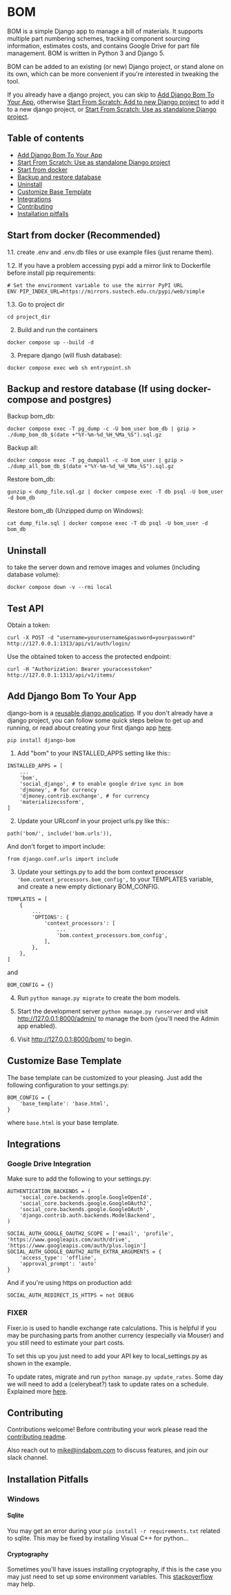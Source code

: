 # BOM

BOM is a simple Django app to manage a bill of materials. It supports multiple part numbering schemes, tracking component sourcing information, estimates costs, and contains Google Drive for part file management. BOM is written in Python 3 and Django 5.

BOM can be added to an existing (or new) Django project, or stand alone on its own, which can be more convenient if you're interested in tweaking the tool. 

If you already have a django project, you can skip to [Add Django Bom To Your App](#add-django-bom-to-your-app), otherwise [Start From Scratch: Add to new Django project](#start-from-scratch-add-to-a-new-django-project) to add it to a new django project, or [Start From Scratch: Use as standalone Django project](#start-from-scratch-use-as-a-standalone-django-project).

## Table of contents
   * [Add Django Bom To Your App](#add-django-bom-to-your-app)
   * [Start From Scratch: Use as standalone Django project](#start-from-scratch-use-as-a-standalone-django-project)
   * [Start from docker](#start-from-docker-recommended)
   * [Backup and restore database](#backup-and-restore-database-if-using-docker-compose-and-postgres)
   * [Uninstall](#uninstall)
   * [Customize Base Template](#customize-base-template)
   * [Integrations](#integrations)
   * [Contributing](#contributing)
   * [Installation pitfalls](#installation-pitfalls)

## Start from docker (Recommended)
1.1. create .env and .env.db files or use example files (just rename them).

1.2. If you have a problem accessing pypi add a mirror link to Dockerfile before install pip requirements:
```
# Set the environment variable to use the mirror PyPI URL
ENV PIP_INDEX_URL=https://mirrors.sustech.edu.cn/pypi/web/simple
```
1.3. Go to project dir
```
cd project_dir
```
2. Build and run the containers
```
docker compose up --build -d
```
3. Prepare django (will flush database):
```
docker compose exec web sh entrypoint.sh
```

## Backup and restore database (If using docker-compose and postgres)
Backup bom_db:
```
docker compose exec -T pg_dump -c -U bom_user bom_db | gzip > ./dump_bom_db_$(date +"%Y-%m-%d_%H_%Ma_%S").sql.gz
```
Backup all:
```
docker compose exec -T pg_dumpall -c -U bom_user | gzip > ./dump_all_bom_db_$(date +"%Y-%m-%d_%H_%Ma_%S").sql.gz
```
Restore bom_db:
```
gunzip < dump_file.sql.gz | docker compose exec -T db psql -U bom_user -d bom_db
```
Restore bom_db (Unzipped dump on Windows):
```
cat dump_file.sql | docker compose exec -T db psql -U bom_user -d bom_db
```

## Uninstall
to take the server down and remove images and volumes (including database volume):
```
docker compose down -v --rmi local
```

## Test API
Obtain a token:
```
curl -X POST -d "username=yourusername&password=yourpassword" http://127.0.0.1:1313/api/v1/auth/login/
```
Use the obtained token to access the protected endpoint:
```
curl -H "Authorization: Bearer youraccesstoken" http://127.0.0.1:1313/api/v1/items/
```

## Add Django Bom To Your App
django-bom is a [reusable django application](https://docs.djangoproject.com/en/1.11/intro/reusable-apps/). If you don't already have a django project, you can follow some quick steps below to get up and running, or read about creating your first django app [here](https://docs.djangoproject.com/en/1.11/intro/tutorial01/).

```
pip install django-bom
```

1. Add "bom" to your INSTALLED_APPS setting like this::

```
INSTALLED_APPS = [
    ...
    'bom',
    'social_django', # to enable google drive sync in bom
    'djmoney', # for currency
    'djmoney.contrib.exchange', # for currency
    'materializecssform',
]
```

2. Update your URLconf in your project urls.py like this::

```
path('bom/', include('bom.urls')),
```

And don't forget to import include:

```
from django.conf.urls import include
```

3. Update your settings.py to add the bom context processor `'bom.context_processors.bom_config',` to your TEMPLATES variable, and create a new empty dictionary BOM_CONFIG.

```
TEMPLATES = [
    {
        ...
        'OPTIONS': {
            'context_processors': [
                ...
                'bom.context_processors.bom_config',
            ],
        },
    },
]
```

and

```
BOM_CONFIG = {}
```

4. Run `python manage.py migrate` to create the bom models.

5. Start the development server `python manage.py runserver` and visit http://127.0.0.1:8000/admin/
   to manage the bom (you'll need the Admin app enabled).

6. Visit http://127.0.0.1:8000/bom/ to begin.

## Customize Base Template
The base template can be customized to your pleasing. Just add the following configuration to your settings.py:

```
BOM_CONFIG = {
    'base_template': 'base.html',
}
```

where `base.html` is your base template.

## Integrations

### Google Drive Integration
Make sure to add the following to your settings.py:
```
AUTHENTICATION_BACKENDS = (
    'social_core.backends.google.GoogleOpenId',
    'social_core.backends.google.GoogleOAuth2',
    'social_core.backends.google.GoogleOAuth',
    'django.contrib.auth.backends.ModelBackend',
)

SOCIAL_AUTH_GOOGLE_OAUTH2_SCOPE = ['email', 'profile', 'https://www.googleapis.com/auth/drive', 'https://www.googleapis.com/auth/plus.login']
SOCIAL_AUTH_GOOGLE_OAUTH2_AUTH_EXTRA_ARGUMENTS = {
    'access_type': 'offline',
    'approval_prompt': 'auto'
}
``` 
And if you're using https on production add:
```
SOCIAL_AUTH_REDIRECT_IS_HTTPS = not DEBUG
```

### FIXER
Fixer.io is used to handle exchange rate calculations. This is helpful if you may be purchasing parts from another currency (especially via Mouser) and you still need to estimate your part costs.

To set this up you just need to add your API key to local_settings.py as shown in the example.

To update rates, migrate and run `python manage.py update_rates`. Some day we will need to add a (celerybeat?) task to update rates on a schedule. Explained more [here](https://github.com/django-money/django-money#working-with-exchange-rates).

## Contributing

Contributions welcome! Before contributing your work please read the [contributing readme](https://github.com/mpkasp/django-bom/blob/master/CONTRIBUTING.md).

Also reach out to mike@indabom.com to discuss features, and join our slack channel.

## Installation Pitfalls

### Windows
#### Sqlite
You may get an error during your `pip install -r requirements.txt` related to sqlite. This may be fixed by installing Visual C++ for python...

#### Cryptography
Sometimes you'll have issues installing cryptography, if this is the case you may just need to set up some environment variables. This [stackoverflow](https://stackoverflow.com/questions/46288737/error-while-installing-sqlite-using-pip-on-python-2-7-13) may help.
